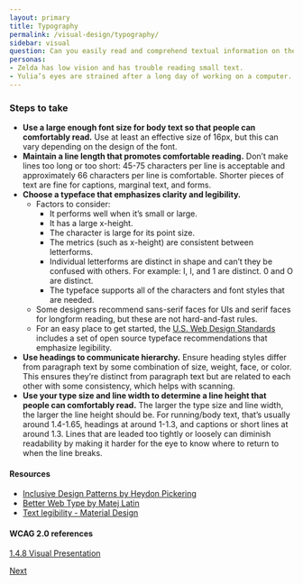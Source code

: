 ```yaml
---
layout: primary
title: Typography
permalink: /visual-design/typography/
sidebar: visual
question: Can you easily read and comprehend textual information on the page?
personas:
- Zelda has low vision and has trouble reading small text. 
- Yulia’s eyes are strained after a long day of working on a computer.
---
```


### Steps to take
- **Use a large enough font size for body text so that people can comfortably read.** Use at least an effective size of 16px, but this can vary depending on the design of the font.
- **Maintain a line length that promotes comfortable reading.** Don’t make lines too long or too short: 45-75 characters per line is acceptable and approximately 66 characters per line is comfortable. Shorter pieces of text are fine for captions, marginal text, and forms.
- **Choose a typeface that emphasizes clarity and legibility.**
  - Factors to consider:
    - It performs well when it’s small or large.
    - It has a large x-height.
    - The character is large for its point size.
    - The metrics (such as x-height) are consistent between letterforms.
    - Individual letterforms are distinct in shape and can’t they be confused with others. For example: I, l, and 1 are distinct. 0 and O are distinct.
    - The typeface supports all of the characters and font styles that are needed.
  - Some designers recommend sans-serif faces for UIs and serif faces for longform reading, but these are not hard-and-fast rules.
  - For an easy place to get started, the [U.S. Web Design Standards](https://standards.usa.gov/components/typography/) includes a set of open source typeface recommendations that emphasize legibility.
- **Use headings to communicate hierarchy.** Ensure heading styles differ from paragraph text by some combination of size, weight, face, or color. This ensures they’re distinct from paragraph text but are related to each other with some consistency, which helps with scanning.
- **Use your type size and line width to determine a line height that people can comfortably read.** The larger the type size and line width, the larger the line height should be. For running/body text, that’s usually around 1.4-1.65, headings at around 1-1.3, and captions or short lines at around 1.3. Lines that are leaded too tightly or loosely can diminish readability by making it harder for the eye to know where to return to when the line breaks.

#### Resources
- [Inclusive Design Patterns by Heydon Pickering](https://shop.smashingmagazine.com/products/inclusive-design-patterns)
- [Better Web Type by Matej Latin](https://betterwebtype.com/)
- [Text legibility - Material Design](https://material.io/design/color/text-legibility.html)

#### WCAG 2.0 references
[1.4.8 Visual Presentation](https://www.w3.org/WAI/WCAG20/quickref/#visual-audio-contrast-visual-presentation)

<a class="usa-button button-next" href="{{ site.baseurl }}/visual-design/graphics-and-images/">
  Next <i class="fa fa-chevron-right" aria-hidden="true"></i>
</a>
